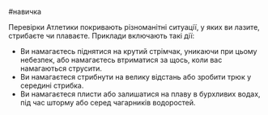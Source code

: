 #навичка 

Перевірки Атлетики покривають різноманітні ситуації, у яких ви лазите, стрибаєте чи плаваєте. Приклади включають такі дії:

- Ви намагаєтесь піднятися на крутий стрімчак, уникаючи при цьому небезпек, або намагаєтесь втриматися за щось, коли вас намагаються струсити.
- Ви намагаєтеся стрибнути на велику відстань або зробити трюк у середині стрибка.
- Ви намагаєтеся плисти або залишатися на плаву в бурхливих водах, під час шторму або серед чагарників водоростей.
